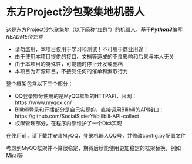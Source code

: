 # 东方Project沙包聚集地机器人
<p>这是东方Project沙包聚集地（以下简称“红群”）的机器人，基于<b><i>Python3</i></b>编写<br/>
  <i>README待完善</i></p>
<ul>
<li>请勿滥用，本项目仅用于学习和测试！不可用于商业用途！</li>
<li>由于使用本项目提供的接口、文档等造成的不良影响和后果与本人无关</li>
<li>由于本项目的特殊性，可能随时停止开发或删档</li>
<li>本项目为开源项目，不接受任何的催单和索取行为</li>
</ul>
<p>
整个框架包含以下三个部分：
</p>
<ul>
<li>QQ登录部分使用的是MyQQ框架的HTTPAPI，官网：
https://www.myqqx.cn/</li>
<li>Bilibili登录和开播部分是自己实现的，直接调用Bilibili的API接口：
https://github.com/SocialSisterYi/bilibili-API-collect</li>
<li>权限管理部分，在程序内部维护了一个Dict实现</li>
</ul>

<p>在使用前，请下载并安装MyQQ，登录机器人QQ号，并修改config.py配置文件</p>
<p>考虑到MyQQ框架并不算很稳定，期待后续能使用更加稳定的框架替换，例如Mirai等</p>

